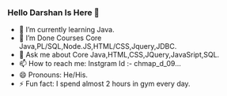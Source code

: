 ### Hello Darshan Is Here 👋


- 🌱 I’m currently learning Java.
- 👯 I’m Done Courses Core Java,PL/SQL,Node.JS,HTML/CSS,Jquery,JDBC.
- 💬 Ask me about Core Java,HTML,CSS,JQuery,JavaSript,SQL.
- 📫 How to reach me: Instgram Id :- chmap_d_09...
- 😄 Pronouns: He/His.
- ⚡ Fun fact: I spend almost 2 hours in gym every day.

